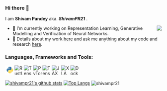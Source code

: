 ### Hi there 👋

I am **Shivam Pandey** aka. **_ShivamPR21_** .

<img src="https://komarev.com/ghpvc/?username=shivampr21&color=blue&style=flat-square" align="right" />

- 🔭 I’m currently working on Representation Learning, Generative Modelling and Verification of Neural Networks.
- 💬 Details about my work [here](https://shivampr21.github.io/) and ask me anything about my code and research [here](https://github.com/shivampr21/shivampr21/issues).


### Languages, Frameworks and Tools:
<img align="left" alt="Python" width="30px" height="30px" src="https://raw.githubusercontent.com/github/explore/80688e429a7d4ef2fca1e82350fe8e3517d3494d/topics/python/python.png" />
<img align="left" alt="RustLang" width="30px" height="30px" src="https://www.vectorlogo.zone/logos/rust-lang/rust-lang-icon.svg" />
<img align="left" alt="TensorFlow" width="30px" height="30px" src="https://www.vectorlogo.zone/logos/tensorflow/tensorflow-icon.svg" />
<img align="left" alt="PyTorch" width="30px" height="30px" src="https://www.vectorlogo.zone/logos/pytorch/pytorch-icon.svg" />
<img align="left" alt="Tensorflow" width="30px" height="30px" src="https://www.vectorlogo.zone/logos/tensorflow/tensorflow-icon.svg" />
<img align="left" alt="JAX" width="30px" height="30px" src="https://upload.wikimedia.org/wikipedia/commons/thumb/8/86/Google_JAX_logo.svg/1024px-Google_JAX_logo.svg.png" />
<img align="left" alt="XLA" width="30px" height="30px" src="https://pbs.twimg.com/profile_images/1579659734386360326/RyfjERXi_400x400.jpg" />
<img align="left" alt="Docker" width="30px" height="30px" src="https://www.vectorlogo.zone/logos/docker/docker-icon.svg" />

<br />
<br />

[![shivampr21's github stats](https://github-readme-stats.vercel.app/api?username=shivampr21&count_private=true&show_icons=true&line_height=21&show_icons=true&theme=vue)](https://github.com/shivampr21)
[![Top Langs](https://github-readme-stats.vercel.app/api/top-langs/?username=shivampr21&count_private=true&show_icons=true&layout=compact&theme=vue&langs_count=10&hide=jupyter%20notebook)](https://github.com/shivampr21)
<img align="center" src="https://github-readme-streak-stats.herokuapp.com/?user=shivampr21&" alt="shivampr21" />

